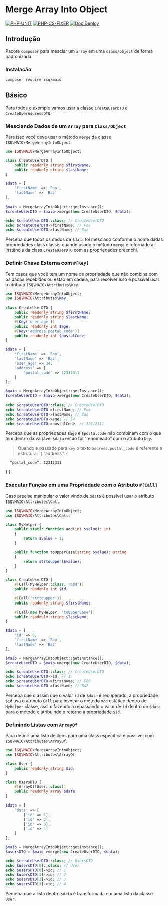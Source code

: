 # Merge Array Into Object

[![PHP-UNIT](https://github.com/Isaque-Claudino-dos-Santos/merge-array-into-object/actions/workflows/php-tests.yml/badge.svg)](https://github.com/Isaque-Claudino-dos-Santos/merge-array-into-object/actions/workflows/php-tests.yml)
[![PHP-CS-FIXER](https://github.com/Isaque-Claudino-dos-Santos/merge-array-into-object/actions/workflows/php-format.yml/badge.svg)](https://github.com/Isaque-Claudino-dos-Santos/merge-array-into-object/actions/workflows/php-format.yml)
[![Doc Deploy](https://github.com/Isaque-Claudino-dos-Santos/merge-array-into-object-doc/actions/workflows/deploy.yml/badge.svg)](https://github.com/Isaque-Claudino-dos-Santos/merge-array-into-object-doc/actions/workflows/deploy.yml)

## Introdução

Pacote `composer` para mesclar um `array` em uma `class/object` de forma padronizada.

### Instalação

```bash
composer require isq/maio
```

## Básico

Para todos o exemplo vamos usar a classe `CreateUserDTO` e `CreateUserAddressDTO`.

### Mesclando Dados de um `Array` para `Class/Object`

Para isso você deve usar o método `merge` da classe `ISQ\MAIO\MergeArrayIntoObject`.

```php
use ISQ\MAIO\MergeArrayIntoObject;

class CreateUserDTO {
	public readonly string $firstName;
	public readonly string $lastName;
}

$data = [
	'firstName' => 'Foo',
	'lastName' => 'Baz'
];

$maio = MergeArrayIntoObject::getInstance();
$createUserDTO = $maio->merge(new CreateUserDTO, $data);

echo $createUserDTO::class; // CreateUserDTO
echo $createUserDTO->firstName; // Foo
echo $createUserDTO->lastName; // Baz
```

Perceba que todos os dados de `$data` foi mesclado conforme o nome dadas propriedades class classe, quando usado o método `merge` é retornado a instância da class `CreateUserDTO` com as propriedades preenchi.

### Definir Chave Externa com `#[Key]`

Tem casos que você tem um nome de propriedade que não combina com os dados recebidos ou estão em cadeia, para resolver isso é possível usar o atributo `ISQ\MAIO\Attributes\Key`.

```php
use ISQ\MAIO\MergeArrayIntoObject;
use ISQ\MAIO\Attributes\Key;

class CreateUserDTO {
	public readonly string $firstName;
	public readonly string $lastName;
	#[Key('user_age')]
	public readonly int $age;
	#[Key('address.postal_code')]
	public readonly int $postalCode;
}

$data = [
	'firstName' => 'Foo',
	'lastName' => 'Baz',
	'user_age' => 34,
	'address' => [
		'postal_code' => 12312311
	]
];

$maio = MergeArrayIntoObject::getInstance();
$createUserDTO = $maio->merge(new CreateUserDTO, $data);

echo $createUserDTO::class; // CreateUserDTO
echo $createUserDTO->firstName; // Foo
echo $createUserDTO->lastName; // Baz
echo $createUserDTO->age; // 34
echo $createUserDTO->postalCode; // 12312311
```

Perceba que as propriedades `$age` e `$postalcode` não combinam com o que tem dentro da variável `$data` então foi “renomeado” com o atributo `Key`.

> Quando é passado para `Key` o texto `address.postal_code` é referente a estrutura:
> `{
> ”address”: {

      “postal_code”: 12312311

}
}`

>

### Executar Função em uma Propriedade com o Atributo `#[Call]`

Caso precise manipular o valor vindo de `$data` é possível usar o atributo `ISQ\MAIO\Attributes\Call`.

```php
use ISQ\MAIO\MergeArrayIntoObject;
use ISQ\MAIO\Attributes\Call;

class MyHelper {
	public static function add(int $value): int
	{
		return $value + 1;
	}

	public function toUpperCase(string $value): string
	{
		return strtoupper($value);
	}
}

class CreateUserDTO {
	#[Call(MyHelper::class, 'add')]
	public readonly int $id;

	#[Call('strtoupper')]
	public readonly string $firstName;

	#[Call(new MyHelper, 'toUpperCase')]
	public readonly string $lastName;
}

$data = [
	'id' => 0,
	'firstName' => 'Foo',
	'lastName' => 'Baz'
];

$maio = MergeArrayIntoObject::getInstance();
$createUserDTO = $maio->merge(new CreateUserDTO, $data);

echo $createUserDTO::class; // CreateUserDTO
echo $createUserDTO->id; // 1
echo $createUserDTO->firstName; // FOO
echo $createUserDTO->lastName; // BAZ
```

Perceba que o assim que o valor `id` de `$data` é recuperado, a propriedade `$id` usa o atributo `Call` para invocar o método `add` estático dentro de `MyHelper` classe, assim fazendo a repassando o valor de `id` dentro de `$data` para o método e atribuindo o retorno a propriedade `$id`.

### Definindo Listas com `ArrayOf`

Para definir uma lista de itens para uma class especifica é possível com `ISQ\MAIO\Attributes\ArrayOf`.

```php
use ISQ\MAIO\MergeArrayIntoObject;
use ISQ\MAIO\Attributes\ArrayOf;

class User {
	public readonly string $id;
}

class UsersDTO {
	#[ArrayOf(User::class)]
	public readonly array $data;
}

$data = [
	'data' => [
		['id' => 1],
		['id' => 2],
		['id' => 3],
		['id' => 4]
	]
];

$maio = MergeArrayIntoObject::getInstance();
$usersDTO = $maio->merge(new CreateUserDTO, $data);

echo $createUserDTO::class; // UsersDTO
echo $usersDTO[0]::class; // User
echo $usersDTO[0]->id; // 1
echo $usersDTO[1]->id; // 2
echo $usersDTO[2]->id; // 3
echo $usersDTO[3]->id; // 4
```

Perceba que a lista dentro `$data` é transformada em uma lista da classe `User`.
